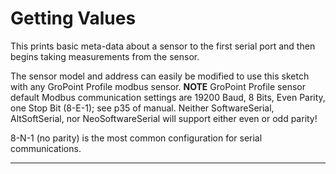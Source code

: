 # Getting Values <!-- {#example_get_values} -->

This prints basic meta-data about a sensor to the first serial port and then begins taking measurements from the sensor.

The sensor model and address can easily be modified to use this sketch with any GroPoint Profile modbus sensor.
**NOTE** GroPoint Profile sensor default Modbus communication settings are 19200 Baud, 8 Bits, Even Parity, one Stop Bit (8-E-1); see p35 of manual.
Neither SoftwareSerial, AltSoftSerial, nor NeoSoftwareSerial will support either even or odd parity!

8-N-1 (no parity) is the most common configuration for serial communications.

_______

[//]: # ( @section example_get_values_pio_config PlatformIO Configuration )

[//]: # ( @include{lineno} GetValues/platformio.ini )

[//]: # ( @section example_get_values_code The Complete Code )

[//]: # ( @include{lineno} GetValues/GetValues.ino )
